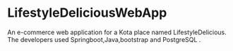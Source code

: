# LifestyleDeliciousWebApp
An e-commerce web application for a Kota place named LifestyleDelicious. The developers used Springboot,Java,bootstrap and PostgreSQL .
